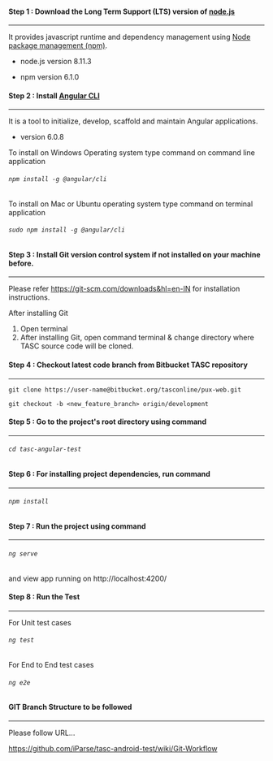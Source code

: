 #### Step 1 : Download the Long Term Support (LTS) version of [node.js](https://nodejs.org/en/)
****
It provides javascript runtime and dependency management using [Node package management (npm)](https://www.npmjs.com/).

* node.js version 8.11.3

* npm version 6.1.0
    
#### Step 2 : Install [Angular CLI](https://cli.angular.io/)
****
It is a tool to initialize, develop, scaffold and maintain Angular applications.

* version 6.0.8

To install on Windows Operating system type command on command line application 
    
 ###### `npm install -g @angular/cli`

To install on Mac or Ubuntu operating system type command on terminal application 
    
 ###### `sudo npm install -g @angular/cli`
    
#### Step 3 : Install Git version control system if not installed on your machine before.<br/>
****
Please refer https://git-scm.com/downloads&hl=en-IN for installation instructions.
 
  After installing Git 
  1. Open terminal
  2. After installing Git, open command terminal & change directory where TASC source code will be cloned.

#### Step 4 : Checkout latest code branch from Bitbucket TASC repository
 *****
  `git clone https://user-name@bitbucket.org/tasconline/pux-web.git`
  
  `git checkout -b <new_feature_branch> origin/development`
    
#### Step 5 : Go to the project's root directory using command 
*****
 ###### `cd tasc-angular-test`

#### Step 6 : For installing project dependencies, run command
*****
 ###### `npm install` 

#### Step 7 : Run the project using command 
*****
 ###### `ng serve` 
 and view app running on http://localhost:4200/

#### Step 8 : Run the Test
*****
For Unit test cases
 ###### `ng test`
 
For End to End test cases
 ###### `ng e2e`



#### GIT Branch Structure to be followed
****
Please follow URL...

https://github.com/iParse/tasc-android-test/wiki/Git-Workflow
